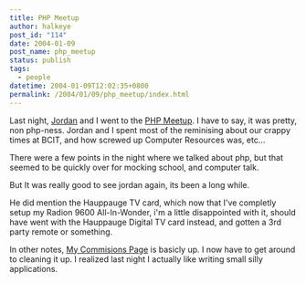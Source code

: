 ```yaml
---
title: PHP Meetup
author: halkeye
post_id: "114"
date: 2004-01-09
post_name: php_meetup
status: publish
tags:
  - people
datetime: 2004-01-09T12:02:35+0800
permalink: /2004/01/09/php_meetup/index.html
---
```


Last night, [Jordan](https://web.archive.org/web/20031223104538/http://j0rd.ath.cx:80/) and I went to the [PHP Meetup](https://web.archive.org/web/20040127205038/http://php.meetup.com:80/). I have to say, it was pretty, non php-ness. Jordan and I spent most of the reminising about our crappy times at BCIT, and how screwed up Computer Resources was, etc...

There were a few points in the night where we talked about php, but that seemed to be quickly over for mocking school, and computer talk.

But It was really good to see jordan again, its been a long while.

He did mention the Hauppauge TV card, which now that I've completly setup my Radion 9600 All-In-Wonder, i'm a little disappointed with it, should have went with the Hauppauge Digital TV card instead, and gotten a 3rd party remote or something.

In other notes, [My Commisions Page](https://web.archive.org/web/20060823065157/http://www.kodekoan.com:80/project) is basicly up. I now have to get around to cleaning it up. I realized last night I actually like writing small silly applications.
